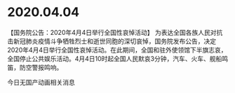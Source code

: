 # 2020.04.04

【国务院公告：2020年4月4日举行全国性哀悼活动】
为表达全国各族人民对抗击新冠肺炎疫情斗争牺牲烈士和逝世同胞的深切哀悼，国务院发布公告，决定2020年4月4日举行全国性哀悼活动。在此期间，全国和驻外使领馆下半旗志哀，全国停止公共娱乐活动。4月4日10时起全国人民默哀3分钟，汽车、火车、舰船鸣笛，防空警报鸣响。





今日无国产动画相关消息